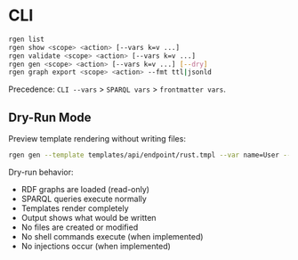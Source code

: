 # CLI

```bash
rgen list
rgen show <scope> <action> [--vars k=v ...]
rgen validate <scope> <action> [--vars k=v ...]
rgen gen <scope> <action> [--vars k=v ...] [--dry]
rgen graph export <scope> <action> --fmt ttl|jsonld
```

Precedence: `CLI --vars` > `SPARQL vars` > `frontmatter vars`.

## Dry-Run Mode

Preview template rendering without writing files:

```bash
rgen gen --template templates/api/endpoint/rust.tmpl --var name=User --dry
```

Dry-run behavior:
- RDF graphs are loaded (read-only)
- SPARQL queries execute normally
- Templates render completely
- Output shows what would be written
- No files are created or modified
- No shell commands execute (when implemented)
- No injections occur (when implemented)
